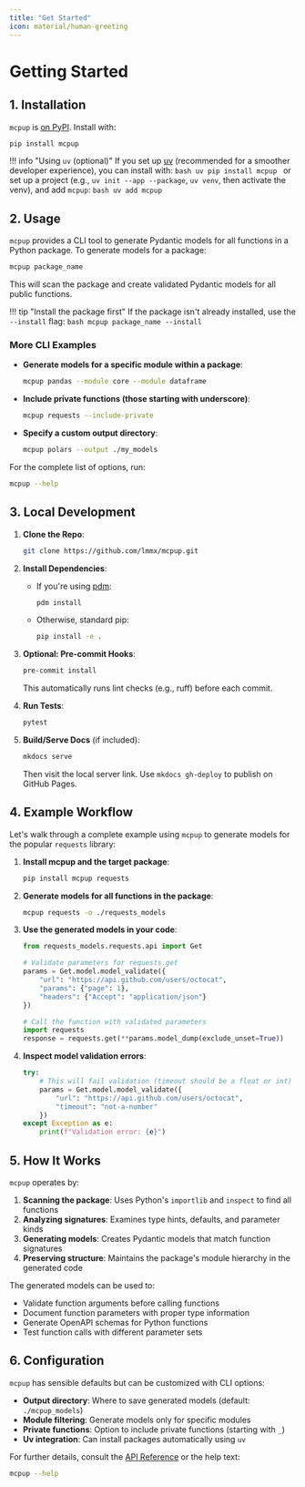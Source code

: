 ```yaml
---
title: "Get Started"
icon: material/human-greeting
---
```


# Getting Started

## 1. Installation

`mcpup` is [on PyPI](https://pypi.org/project/mcpup). Install with:

```bash
pip install mcpup
```

!!! info "Using `uv` (optional)"
    If you set up [uv](https://docs.astral.sh/uv/getting-started/installation/) (recommended for a smoother developer experience), you can install with:
    ```bash
    uv pip install mcpup
    ```
    or set up a project (e.g., `uv init --app --package`, `uv venv`, then activate the venv), and add `mcpup`:
    ```bash
    uv add mcpup
    ```

## 2. Usage

`mcpup` provides a CLI tool to generate Pydantic models for all functions in a Python package. To generate models for a package:

```bash
mcpup package_name
```

This will scan the package and create validated Pydantic models for all public functions.

!!! tip "Install the package first"
    If the package isn't already installed, use the `--install` flag:
    ```bash
    mcpup package_name --install
    ```

### More CLI Examples

- **Generate models for a specific module within a package**:
  ```bash
  mcpup pandas --module core --module dataframe
  ```

- **Include private functions (those starting with underscore)**:
  ```bash
  mcpup requests --include-private
  ```

- **Specify a custom output directory**:
  ```bash
  mcpup polars --output ./my_models
  ```

For the complete list of options, run:

```bash
mcpup --help
```

## 3. Local Development

1. **Clone the Repo**:
   ```bash
   git clone https://github.com/lmmx/mcpup.git
   ```

2. **Install Dependencies**:
   - If you're using [pdm](https://pdm.fming.dev/latest/):
     ```bash
     pdm install
     ```
   - Otherwise, standard pip:
     ```bash
     pip install -e .
     ```

3. **Optional: Pre-commit Hooks**:
   ```bash
   pre-commit install
   ```
   This automatically runs lint checks (e.g., ruff) before each commit.

4. **Run Tests**:
   ```bash
   pytest
   ```

5. **Build/Serve Docs** (if included):
   ```bash
   mkdocs serve
   ```
   Then visit the local server link. Use `mkdocs gh-deploy` to publish on GitHub Pages.

## 4. Example Workflow

Let's walk through a complete example using `mcpup` to generate models for the popular `requests` library:

1. **Install mcpup and the target package**:
   ```bash
   pip install mcpup requests
   ```

2. **Generate models for all functions in the package**:
   ```bash
   mcpup requests -o ./requests_models
   ```

3. **Use the generated models in your code**:
   ```python
   from requests_models.requests.api import Get

   # Validate parameters for requests.get
   params = Get.model.model_validate({
       "url": "https://api.github.com/users/octocat",
       "params": {"page": 1},
       "headers": {"Accept": "application/json"}
   })

   # Call the function with validated parameters
   import requests
   response = requests.get(**params.model_dump(exclude_unset=True))
   ```

4. **Inspect model validation errors**:
   ```python
   try:
       # This will fail validation (timeout should be a float or int)
       params = Get.model.model_validate({
           "url": "https://api.github.com/users/octocat",
           "timeout": "not-a-number"
       })
   except Exception as e:
       print(f"Validation error: {e}")
   ```

## 5. How It Works

`mcpup` operates by:

1. **Scanning the package**: Uses Python's `importlib` and `inspect` to find all functions
2. **Analyzing signatures**: Examines type hints, defaults, and parameter kinds
3. **Generating models**: Creates Pydantic models that match function signatures
4. **Preserving structure**: Maintains the package's module hierarchy in the generated code

The generated models can be used to:

- Validate function arguments before calling functions
- Document function parameters with proper type information
- Generate OpenAPI schemas for Python functions
- Test function calls with different parameter sets

## 6. Configuration

`mcpup` has sensible defaults but can be customized with CLI options:

- **Output directory**: Where to save generated models (default: `./mcpup_models`)
- **Module filtering**: Generate models only for specific modules
- **Private functions**: Option to include private functions (starting with `_`)
- **Uv integration**: Can install packages automatically using `uv`

For further details, consult the [API Reference](api/index.md) or the help text:

```bash
mcpup --help
```